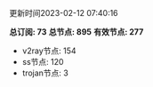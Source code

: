 更新时间2023-02-12 07:40:16

**总订阅: 73**
**总节点: 895**
**有效节点: 277**
- v2ray节点: 154
- ss节点: 120
- trojan节点: 3
